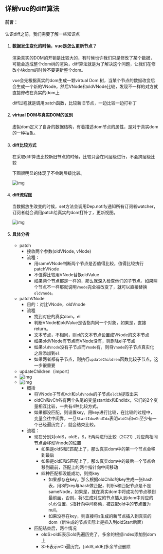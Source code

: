 ## 详解vue的diff算法

#### 前言：

认识diff之前，我们需要了解一些知识点

1. #### 数据发生变化的时候，vue是怎么更新节点？

   渲染真实的DOM的开销是比较大的，有时候也许我们只是修改了某个数据，可能会造成整个dom树的渲染，diff算法就是为了解决这个问题，让我们在修改小块dom的时候不要更新整个dom。

   vue会先根据真实的dom生成一颗virtual Dom 树，当某个节点的数据改变后会生成一个新的VNode，然后VNode和oldVNode比较，发现不一样的对方就直接修改在真实的dom上

   diff过程就是调用patch函数，比较新旧节点，一边比较一边打补丁

2. #### virtual DOM与真实DOM的区别

   虚拟dom定义了自身的数据结构，有着描述dom节点的属性，是对于真实dom的一种抽象。

3. #### diff比较方式

   在采取diff算法比较新旧节点的时候，比较只会在同层级进行，不会跨层级比较

   下图很明显的体现了不会跨层级比较。

   ![img](https://user-gold-cdn.xitu.io/2018/5/19/163776ba7bda2d47?imageView2/0/w/1280/h/960/format/webp/ignore-error/1)

4. #### diff流程图

   当数据放生改变的时候，set方法会调用Dep.notify通知所有订阅者watcher，订阅者就会调用patch给真实的dom打补丁，更新视图。

   ![img](https://user-gold-cdn.xitu.io/2018/5/19/163777930be304eb?imageView2/0/w/1280/h/960/format/webp/ignore-error/1)

5. #### 具体分析

   - patch
     - 接收两个参数(oldVNode, vNode)
     - 流程：
       - 用sameVNode判断两个节点是否值得比较，值得比较执行patchVNode
       - 不值得比较用VNode替换oldValue
       - 如果两个节点都是一样的，那么就深入检查他们的子节点。如果两个节点不一样那就说明`Vnode`完全被改变了，就可以直接替换`oldVnode`。
   - patchVNode
     - 目的：对比VNode，oldVnode
     - 流程
       - 找到对应的真实dom，el
       - 判断VNode和oldValue是否指向同一个对象，如果是，直接return。
       - 文本节点，不相同，则el的文本节点设置成VNode的文本节点
       - 如果oldVNode有节点而VNode没有，则删除el子节点
       - 如果`oldVnode`没有子节点而`Vnode`有，则将`Vnode`的子节点真实化之后添加到`el`
       - 如果两者都有子节点，则执行`updateChildren`函数比较子节点，这一步很重要
   - updateChildren（import）
   - ![img](https://user-gold-cdn.xitu.io/2018/5/19/163783b76bc005cf?imageView2/0/w/1280/h/960/format/webp/ignore-error/1)
   - ![img](https://user-gold-cdn.xitu.io/2018/5/19/163783eb58bfdb34?imageView2/0/w/1280/h/960/format/webp/ignore-error/1)
     - 概括
       - 将VNode子节点`Vch`和`oldVnode`的子节点`oldCh`提取出来
       - oldCh和vCh各有两个头尾的变量startIdx和EndIdx，它们的2个变量相互比较，一共有4种比较方式。
       - 如果都没匹配，则设置key，用key进行比较，在比较的过程中，变量会往中间靠，一旦`StartIdx>EndIdx`表明`oldCh`和`vCh`至少有一个已经遍历完了，就会结束比较。
     - 流程：
       - 现在分别对oldS，oldE，S，E两两进行比较（2C21）,对应向相同节点会移动Vnode的位置
         - 如果是oldS和E匹配上了，那么真实dom中的第一个节点会移到最后
         - 如果是oldE和S匹配上了，那么真实dom中的最后一个节点会移到最前，匹配上的两个指针向中间移动
         - 四种匹配都没能成功，则找key
           - 如果都存在key，那么根据oldChild的key生成一张hash表，用S的key与hash做匹配，判断s和匹配节点是不是sameNode，如果是，就在真实dom中将成功的节点移到最前面，否则，将`S`生成对应的节点插入到dom中对应的`oldS`位置，`S`指针向中间移动，被匹配old中的节点置为null。
           - 如果没存在key，则直接将s生成的新节点插入到真实的dom（新生成的节点实际上是插入到oldStart后面）
       - 匹配结束后，两个情况
         - oldS>oldE表示old先遍历完了，多余的根据index添加到dom上
         - S>E表示vCh遍历完，[oldS,oldE]多余节点删除

